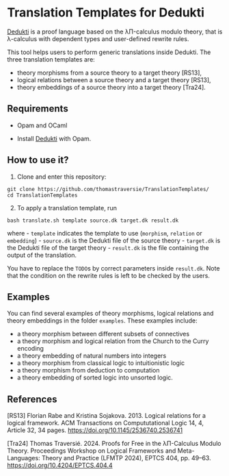 # Translation Templates for Dedukti

[Dedukti](https://github.com/Deducteam/Dedukti) is a proof language based on the λΠ-calculus modulo theory, that is λ-calculus with dependent types and user-defined rewrite rules. 

This tool helps users to perform generic translations inside Dedukti. The three translation templates are:
- theory morphisms from a source theory to a target theory [RS13],
- logical relations between a source theory and a target theory [RS13],
- theory embeddings of a source theory into a target theory [Tra24].


## Requirements

- Opam and OCaml

- Install [Dedukti](https://github.com/Deducteam/Dedukti?tab=readme-ov-file#install-with-opam) with Opam.


## How to use it?

1. Clone and enter this repository:
```
git clone https://github.com/thomastraversie/TranslationTemplates/
cd TranslationTemplates
```

2. To apply a translation template, run 
```
bash translate.sh template source.dk target.dk result.dk
```
where 
    - `template` indicates the template to use (`morphism`, `relation` or `embedding`)
    - `source.dk` is the Dedukti file of the source theory
    - `target.dk` is the Dedukti file of the target theory
    - `result.dk` is the file containing the output of the translation.

You have to replace the `TODO`s by correct parameters inside `result.dk`. Note that the condition on the rewrite rules is left to be checked by the users.


## Examples

You can find several examples of theory morphisms, logical relations and theory embeddings in the folder `examples`. These examples include:
- a theory morphism between different subsets of connectives
- a theory morphism and logical relation from the Church to the Curry encoding
- a theory embedding of natural numbers into integers
- a theory morphism from classical logic to intuitionistic logic
- a theory morphism from deduction to computation
- a theory embedding of sorted logic into unsorted logic.


## References

[RS13] Florian Rabe and Kristina Sojakova. 2013. Logical relations for a logical framework. ACM Transactions on Compututational Logic 14, 4, Article 32, 34 pages. https://doi.org/10.1145/2536740.2536741

[Tra24] Thomas Traversié. 2024. Proofs for Free in the λΠ-Calculus Modulo Theory.  Proceedings Workshop on Logical Frameworks and Meta-Languages: Theory and Practice (LFMTP 2024), EPTCS 404, pp. 49–63. https://doi.org/10.4204/EPTCS.404.4
